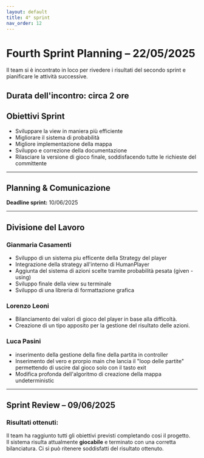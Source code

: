 ```yaml
---
layout: default
title: 4° sprint
nav_order: 12
---
```


# Fourth Sprint Planning – 22/05/2025

Il team si è incontrato in loco per rivedere i risultati del secondo sprint e pianificare le attività successive.  

**Durata dell'incontro:** circa 2 ore
---

## Obiettivi Sprint

- Sviluppare la view in maniera più efficiente
- Migliorare il sistema di probabilità
- Migliore implementazione della mappa
- Sviluppo e correzione della documentazione
- Rilasciare la versione di gioco finale, soddisfacendo tutte le 
richieste del committente


---

## Planning & Comunicazione


**Deadline sprint:** 10/06/2025

---

## Divisione del Lavoro


### Gianmaria Casamenti
- Sviluppo di un sistema piu efficente della Strategy del player
- Integrazione della strategy all'interno di HumanPlayer 
- Aggiunta del sistema di azioni scelte tramite probabilità pesata (given - using)
- Sviluppo finale della view su terminale
- Sviluppo di una libreria di formattazione grafica

### Lorenzo Leoni
- Bilanciamento dei valori di gioco del player in base alla difficoltà.
- Creazione di un tipo apposito per la gestione del risultato delle azioni.


### Luca Pasini
- inserimento della gestione della fine della partita in controller
- Inserimento del vero e prorpio main che lancia il "loop delle partite" permettendo di uscire dal gioco solo con il tasto exit
- Modifica profonda dell'algoritmo di creazione della mappa undeterministic

---

## Sprint Review – 09/06/2025

### Risultati ottenuti:
Il team ha raggiunto tutti gli obiettivi previsti completando cosi il progetto.  
Il sistema risulta attualmente **giocabile** e terminato con una corretta bilanciatura.
Ci si può ritenere soddisfatti del risultato ottenuto.


